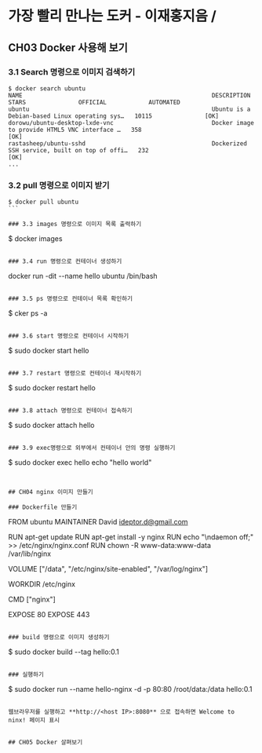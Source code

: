# 가장 빨리 만나는 도커 - 이재홍지음 / 

## CH03 Docker 사용해 보기

### 3.1 Search 명령으로 이미지 검색하기

```
$ docker search ubuntu
NAME                                                      DESCRIPTION                                     STARS               OFFICIAL            AUTOMATED
ubuntu                                                    Ubuntu is a Debian-based Linux operating sys…   10115               [OK]
dorowu/ubuntu-desktop-lxde-vnc                            Docker image to provide HTML5 VNC interface …   358                                     [OK]
rastasheep/ubuntu-sshd                                    Dockerized SSH service, built on top of offi…   232                                     [OK]
...
```

### 3.2 pull 명령으로 이미지 받기

```
$ docker pull ubuntu                                                                                                                       ```

### 3.3 images 명령으로 이미지 목록 출력하기

```
$ docker images
```

### 3.4 run 명령으로 컨테이너 생성하기

```
docker run -dit --name hello ubuntu /bin/bash
```

### 3.5 ps 명령으로 컨테이너 목록 확인하기

```
$ cker ps -a
```

### 3.6 start 명령으로 컨테이너 시작하기

```
$ sudo docker start hello
```

### 3.7 restart 명령으로 컨테이너 재시작하기

```
$ sudo docker restart hello
```

### 3.8 attach 명령으로 컨테이너 접속하기

```
$ sudo docker attach hello
```

### 3.9 exec명령으로 외부에서 컨테이너 안의 명령 실행하기

```
$ sudo docker exec hello echo "hello world"
```


## CH04 nginx 이미지 만들기

### Dockerfile 만들기
```
FROM ubuntu
MAINTAINER David <ideptor.d@gmail.com>

RUN apt-get update
RUN apt-get install -y nginx
RUN echo "\ndaemon off;" >> /etc/nginx/nginx.conf
RUN chown -R www-data:www-data /var/lib/nginx

VOLUME ["/data", "/etc/nginx/site-enabled", "/var/log/nginx"]

WORKDIR /etc/nginx

CMD ["nginx"]

EXPOSE 80
EXPOSE 443
```

### build 명령으로 이미지 생성하기
```
$ sudo docker build --tag hello:0.1
```

### 실행하기
```
$ sudo docker run --name hello-nginx -d -p 80:80 /root/data:/data hello:0.1
```

웹브라우저를 실행하고 **http://<host IP>:8080** 으로 접속하면 Welcome to ninx! 페이지 표시


## CH05 Docker 살펴보기
